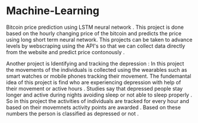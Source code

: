 # Machine-Learning
Bitcoin price prediction using LSTM neural network . This project is done based on the hourly changing price of the bitcoin and predicts the price using 
long short term neural network. This projects can be taken to advance levels by webscraping using the API's so that we can collect data directly from the website 
and predict price contonously .


Another project is Identifying and tracking the depression :
In this project the movements of the individuals is collected using the wearables such as smart watches or mobile phones tracking their movement.
The fundemantal idea of this project is find who are experiencing depression with help of their movement or active hours . Studies say that depressed people stay 
longer and active during nights avoiding sleep or not able to sleep properly . So in this project the activities of individuals are tracked for every hour and based 
on their movemnets activity points are awarded . Based on these numbers the person is classified as depressed or not . 
